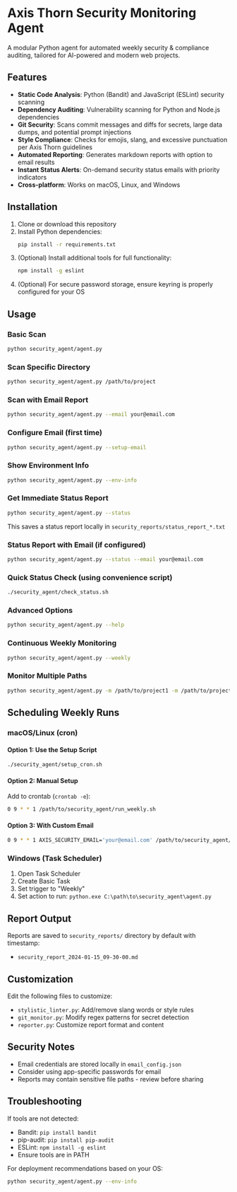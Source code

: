 # Axis Thorn Security Monitoring Agent

A modular Python agent for automated weekly security & compliance auditing, tailored for AI-powered and modern web projects.

## Features

- **Static Code Analysis**: Python (Bandit) and JavaScript (ESLint) security scanning
- **Dependency Auditing**: Vulnerability scanning for Python and Node.js dependencies
- **Git Security**: Scans commit messages and diffs for secrets, large data dumps, and potential prompt injections
- **Style Compliance**: Checks for emojis, slang, and excessive punctuation per Axis Thorn guidelines
- **Automated Reporting**: Generates markdown reports with option to email results
- **Instant Status Alerts**: On-demand security status emails with priority indicators
- **Cross-platform**: Works on macOS, Linux, and Windows

## Installation

1. Clone or download this repository
2. Install Python dependencies:
   ```bash
   pip install -r requirements.txt
   ```
3. (Optional) Install additional tools for full functionality:
   ```bash
   npm install -g eslint
   ```
4. (Optional) For secure password storage, ensure keyring is properly configured for your OS

## Usage

### Basic Scan
```bash
python security_agent/agent.py
```

### Scan Specific Directory
```bash
python security_agent/agent.py /path/to/project
```

### Scan with Email Report
```bash
python security_agent/agent.py --email your@email.com
```

### Configure Email (first time)
```bash
python security_agent/agent.py --setup-email
```

### Show Environment Info
```bash
python security_agent/agent.py --env-info
```

### Get Immediate Status Report
```bash
python security_agent/agent.py --status
```
This saves a status report locally in `security_reports/status_report_*.txt`

### Status Report with Email (if configured)
```bash
python security_agent/agent.py --status --email your@email.com
```

### Quick Status Check (using convenience script)
```bash
./security_agent/check_status.sh
```

### Advanced Options
```bash
python security_agent/agent.py --help
```

### Continuous Weekly Monitoring
```bash
python security_agent/agent.py --weekly
```

### Monitor Multiple Paths
```bash
python security_agent/agent.py -m /path/to/project1 -m /path/to/project2
```

## Scheduling Weekly Runs

### macOS/Linux (cron)

#### Option 1: Use the Setup Script
```bash
./security_agent/setup_cron.sh
```

#### Option 2: Manual Setup
Add to crontab (`crontab -e`):
```bash
0 9 * * 1 /path/to/security_agent/run_weekly.sh
```

#### Option 3: With Custom Email
```bash
0 9 * * 1 AXIS_SECURITY_EMAIL='your@email.com' /path/to/security_agent/run_weekly.sh
```

### Windows (Task Scheduler)
1. Open Task Scheduler
2. Create Basic Task
3. Set trigger to "Weekly"
4. Set action to run: `python.exe C:\path\to\security_agent\agent.py`

## Report Output

Reports are saved to `security_reports/` directory by default with timestamp:
- `security_report_2024-01-15_09-30-00.md`

## Customization

Edit the following files to customize:
- `stylistic_linter.py`: Add/remove slang words or style rules
- `git_monitor.py`: Modify regex patterns for secret detection
- `reporter.py`: Customize report format and content

## Security Notes

- Email credentials are stored locally in `email_config.json`
- Consider using app-specific passwords for email
- Reports may contain sensitive file paths - review before sharing

## Troubleshooting

If tools are not detected:
- Bandit: `pip install bandit`
- pip-audit: `pip install pip-audit`
- ESLint: `npm install -g eslint`
- Ensure tools are in PATH

For deployment recommendations based on your OS:
```bash
python security_agent/agent.py --env-info
```